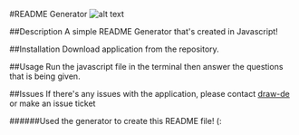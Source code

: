 #README Generator ![alt text](https://avatars2.githubusercontent.com/u/57506579?v=4 "draw-de's Avatar Picture")

##Description
A simple README Generator that's created in Javascript!

##Installation
Download application from the repository.

##Usage
Run the javascript file in the terminal then answer the questions that is being given.

##Issues
If there's any issues with the application, please contact [draw-de](https://api.github.com/users/draw-de) or make an issue ticket

######Used the generator to create this README file! (:
